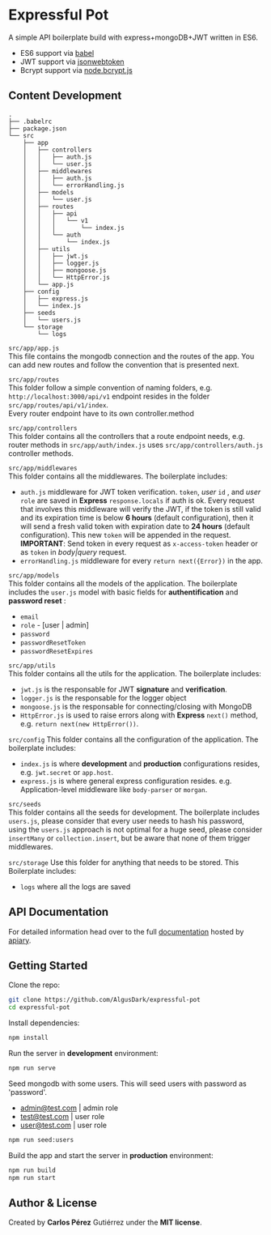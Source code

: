 Expressful Pot
==================================

A simple API boilerplate build with express+mongoDB+JWT written in ES6.

- ES6 support via [babel](https://babeljs.io)
- JWT support via [jsonwebtoken](https://github.com/auth0/node-jsonwebtoken)
- Bcrypt support via [node.bcrypt.js](https://github.com/ncb000gt/node.bcrypt.js/)

## Content Development
```
.
├── .babelrc
├── package.json
└── src
    ├── app
    │   ├── controllers
    │   │   ├── auth.js
    │   │   └── user.js
    │   ├── middlewares
    │   │   ├── auth.js
    │   │   └── errorHandling.js
    │   ├── models
    │   │   └── user.js
    │   ├── routes
    │   │   ├── api 
    │   │   │   └── v1
    │   │   │       └── index.js
    │   │   └── auth
    │   │       └── index.js
    │   ├── utils
    │   │   ├── jwt.js
    │   │   ├── logger.js
    │   │   ├── mongoose.js
    │   │   └── HttpError.js
    │   └── app.js
    ├── config
    │   ├── express.js
    │   └── index.js
    ├── seeds
    │   └── users.js
    └── storage
        └── logs
```

`src/app/app.js`  
This file contains the mongodb connection and the routes of the app. You can add new routes and follow the convention that is presented next.

`src/app/routes`  
This folder follow a simple convention of naming folders, e.g. `http://localhost:3000/api/v1` endpoint resides in the folder `src/app/routes/api/v1/index`.  
Every router endpoint have to its own controller.method

`src/app/controllers`  
This folder contains all the controllers that a route endpoint needs, e.g. router methods in `src/app/auth/index.js` uses `src/app/controllers/auth.js` controller methods.

`src/app/middlewares`  
This folder contains all the middlewares. The boilerplate includes:

- `auth.js` middleware for JWT token verification. `token`, _user_ `id` , and _user_ `role` are saved in **Express** `response.locals` if auth is ok. Every request that involves this middleware will verify the JWT, if the token is still valid and its expiration time is below **6 hours** (default configuration), then it will send a fresh valid token with expiration date to **24 hours** (default configuration). This new `token` will be appended in the request.  
__IMPORTANT__: Send token in every request as `x-access-token` header or as `token` in _body|query_ request.
- `errorHandling.js` middleware for every `return next({Error})` in the app.

`src/app/models`  
This folder contains all the models of the application. The boilerplate includes the `user.js` model with basic fields for **authentification** and **password reset** : 

- `email`
- `role` - [user | admin]
- `password`
- `passwordResetToken`
- `passwordResetExpires`

`src/app/utils`  
This folder contains all the utils for the application. The boilerplate includes:

- `jwt.js` is the responsable for JWT **signature** and **verification**.
- `logger.js` is the responsable for the logger object
- `mongoose.js` is the responsable for connecting/closing with MongoDB
- `HttpError.js` is used to raise errors along with **Express** `next()` method, e.g. `return next(new HttpError())`.

`src/config`
This folder contains all the configuration of the application. The boilerplate includes:

- `index.js` is where __development__ and __production__ configurations resides, e.g. `jwt.secret` or `app.host`.
- `express.js` is where general express configuration resides. e.g. Application-level middleware like `body-parser` or `morgan`.
 
`src/seeds`  
This folder contains all the seeds for development. The boilerplate includes `users.js`, please consider that every user needs to hash his password, using the `users.js` approach is not optimal for a huge seed, please consider `insertMany` or `collection.insert`, but be aware that none of them trigger middlewares.

`src/storage`
Use this folder for anything that needs to be stored. This Boilerplate includes:
- `logs` where all the logs are saved

## API Documentation

For detailed information head over to the full [documentation](http://docs.expressful.apiary.io/) hosted by [apiary](http://www.apiary.io).

## Getting Started

Clone the repo:
```sh
git clone https://github.com/AlgusDark/expressful-pot
cd expressful-pot
```

Install dependencies:
```sh
npm install
```

Run the server in **development** environment:
```sh
npm run serve
```

Seed mongodb with some users. This will seed users with password as 'password'.
- admin@test.com | admin role
- test@test.com | user role
- user@test.com | user role

```sh
npm run seed:users
```

Build the app and start the server in **production** environment:
```sh
npm run build
npm run start
```

## Author & License
Created by __Carlos Pérez__ Gutiérrez under the __MIT license__.